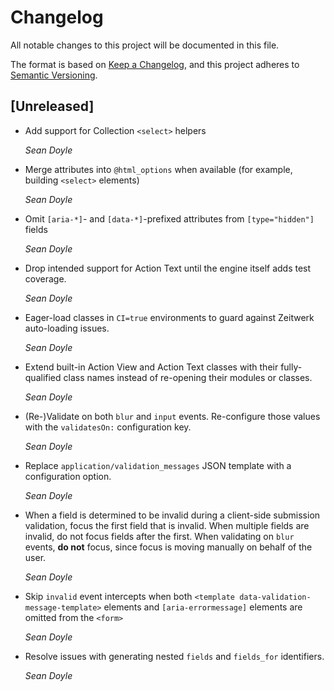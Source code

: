 # Changelog
All notable changes to this project will be documented in this file.

The format is based on [Keep a Changelog](https://keepachangelog.com/en/1.0.0/),
and this project adheres to [Semantic Versioning](https://semver.org/spec/v2.0.0.html).

## [Unreleased]

*   Add support for Collection `<select>` helpers

    *Sean Doyle*

*   Merge attributes into `@html_options` when available (for example, building
    `<select>` elements)

    *Sean Doyle*

*   Omit `[aria-*]`- and `[data-*]`-prefixed attributes from `[type="hidden"]`
    fields

    *Sean Doyle*

*   Drop intended support for Action Text until the engine itself adds test
    coverage.

    *Sean Doyle*

*   Eager-load classes in `CI=true` environments to guard against Zeitwerk
    auto-loading issues.

    *Sean Doyle*

*   Extend built-in Action View and Action Text classes with their
    fully-qualified class names instead of re-opening their modules or classes.

    *Sean Doyle*

*   (Re-)Validate on both `blur` and `input` events. Re-configure those values
    with the `validatesOn:` configuration key.

    *Sean Doyle*

*   Replace `application/validation_messages` JSON template with a configuration
    option.

    *Sean Doyle*

*   When a field is determined to be invalid during a client-side submission
    validation, focus the first field that is invalid. When multiple fields are
    invalid, do not focus fields after the first. When validating on `blur` events,
    **do not** focus, since focus is moving manually on behalf of the user.

    *Sean Doyle*

*   Skip `invalid` event intercepts when both `<template data-validation-message-template>` elements and `[aria-errormessage]` elements are omitted from the `<form>`

    *Sean Doyle*

*   Resolve issues with generating nested `fields` and `fields_for` identifiers.

    *Sean Doyle*
